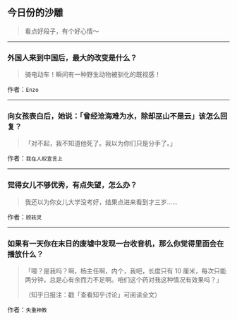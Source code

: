 ## 今日份的沙雕

> 看点好段子，有个好心情～


 
---

### 外国人来到中国后，最大的改变是什么？

> 骑电动车！瞬间有一种野生动物被驯化的既视感！


作者：`Enzo`

---

### 向女孩表白后，她说：「曾经沧海难为水，除却巫山不是云」该怎么回复？

> 「对不起，我不知道他死了。我以为你们只是分手了。」


作者：`我在人权宣言上`

---

### 觉得女儿不够优秀，有点失望，怎么办？

> 我还以为你女儿大学没考好，结果点进来看到才三岁……


作者：`顾轶灵`

---

### 如果有一天你在末日的废墟中发现一台收音机，那么你觉得里面会在播放什么？

> 「喂？是我吗？啊，杨主任啊，内个，我吧，长度只有 10 厘米，每次只能两分钟，总是心有余而力不足啊。咱们这个药对我这种情况有效果吗？」
> 
> （知乎日报注：戳「查看知乎讨论」可阅读全文）


作者：`失重神教`